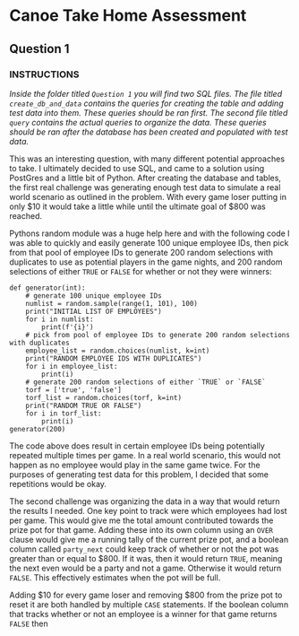 # Canoe Take Home Assessment

## Question 1

### INSTRUCTIONS
*Inside the folder titled `Question 1` you will find two SQL files. The file titled `create_db_and_data` contains the queries for creating the table and adding test data into them. These queries should be ran first. The second file titled `query` contains the actual queries to organize the data. These queries should be ran after the database has been created and populated with test data.*

This was an interesting question, with many different potential approaches to take. I ultimately decided to use SQL, and came to a solution using PostGres and a little bit of Python. After creating the database and tables, the first real challenge was generating enough test data to simulate a real world scenario as outlined in the problem. With every game loser putting in only $10 it would take a little while until the ultimate goal of $800 was reached. 

Pythons random module was a huge help here and with the following code I was able to quickly and easily generate 100 unique employee IDs, then pick from that pool of employee IDs to generate 200 random selections with duplicates to use as potential players in the game nights, and 200 random selections of either `TRUE` or `FALSE` for whether or not they were winners:   

```
def generator(int):
    # generate 100 unique employee IDs
    numlist = random.sample(range(1, 101), 100)
    print("INITIAL LIST OF EMPLOYEES")
    for i in numlist:
        print(f'{i}')
    # pick from pool of employee IDs to generate 200 random selections with duplicates 
    employee_list = random.choices(numlist, k=int)
    print("RANDOM EMPLOYEE IDS WITH DUPLICATES")
    for i in employee_list:
        print(i)
    # generate 200 random selections of either `TRUE` or `FALSE`
    torf = ['true', 'false']
    torf_list = random.choices(torf, k=int)
    print("RANDOM TRUE OR FALSE")
    for i in torf_list:
        print(i)
generator(200)
```

The code above does result in certain employee IDs being potentially repeated multiple times per game. In a real world scenario, this would not happen as no employee would play in the same game twice. For the purposes of generating test data for this problem, I decided that some repetitions would be okay. 

The second challenge was organizing the data in a way that would return the results I needed. 
One key point to track were which employees had lost per game. This would give me the total amount contributed towards the prize pot for that game. Adding these into its own column using an `OVER` clause would give me a running tally of the current prize pot, and a boolean column called `party_next` could keep track of whether or not the pot was greater than or equal to $800. If it was, then it would return `TRUE`, meaning the next even would be a party and not a game. Otherwise it would return `FALSE`. This effectively estimates when the pot will be full. 

Adding $10 for every game loser and removing $800 from the prize pot to reset it are both handled by multiple `CASE` statements. If the boolean column that tracks whether or not an employee is a winner for that game returns `FALSE` then 